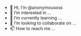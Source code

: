 - 👋 Hi, I’m @anonymousoss
- 👀 I’m interested in ...
- 🌱 I’m currently learning ...
- 💞️ I’m looking to collaborate on ...
- 📫 How to reach me ...

<!---
anonymousoss/anonymousoss is a ✨ special ✨ repository because its `README.md` (this file) appears on your GitHub profile.
You can click the Preview link to take a look at your changes.
--->
